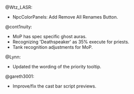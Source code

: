 @Wtz_LASR:
- NpcColorPanels: Add Remove All Renames Button.

@cont1nuity:
- MoP has spec specific ghost auras.
- Recognizing 'Deathspeaker' as 35% execute for priests.
- Tank recognition adjustments for MoP.

@Lynn:
- Updated the wording of the priority tooltip.

@gareth3001:
- Improve/fix the cast bar script previews.

